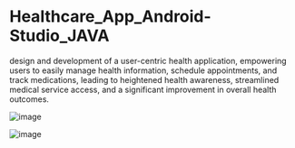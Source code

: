 # Healthcare_App_Android-Studio_JAVA
design and development of a user-centric health application, empowering users to easily manage health information, schedule appointments, and track medications, leading to heightened health awareness, streamlined medical service access, and a significant improvement in overall health outcomes.






![image](https://github.com/Ghakash12/Healthcare_App_Android-Studio_JAVA/assets/157382034/4dc2b69d-f3d8-4917-9057-5a20d1a91015)


![image](https://github.com/Ghakash12/Healthcare_App_Android-Studio_JAVA/assets/157382034/fa5027a3-199d-4dbd-bc27-96a54be7030e)
